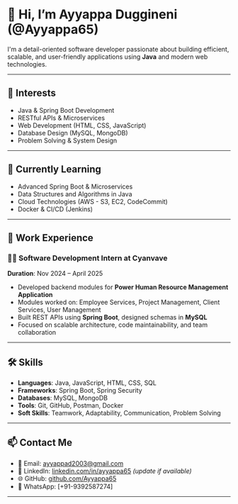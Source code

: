 # 👋 Hi, I’m Ayyappa Duggineni (@Ayyappa65)

I'm a detail-oriented software developer passionate about building efficient, scalable, and user-friendly applications using **Java** and modern web technologies.

---

## 👀 Interests

- Java & Spring Boot Development  
- RESTful APIs & Microservices  
- Web Development (HTML, CSS, JavaScript)  
- Database Design (MySQL, MongoDB)  
- Problem Solving & System Design

---

## 🌱 Currently Learning

- Advanced Spring Boot & Microservices  
- Data Structures and Algorithms in Java  
- Cloud Technologies (AWS - S3, EC2, CodeCommit)  
- Docker & CI/CD (Jenkins)

---

## 💼 Work Experience

### 🧑‍💻 Software Development Intern at Cyanvave  
**Duration**: Nov 2024 – April 2025 
- Developed backend modules for **Power Human Resource Management Application**  
- Modules worked on: Employee Services, Project Management, Client Services, User Management  
- Built REST APIs using **Spring Boot**, designed schemas in **MySQL**  
- Focused on scalable architecture, code maintainability, and team collaboration

---

## 🛠️ Skills

- **Languages**: Java, JavaScript, HTML, CSS, SQL  
- **Frameworks**: Spring Boot, Spring Security  
- **Databases**: MySQL, MongoDB  
- **Tools**: Git, GitHub, Postman, Docker  
- **Soft Skills**: Teamwork, Adaptability, Communication, Problem Solving  

---

## 📫 Contact Me

- 📧 Email: ayyappad2003@gmail.com  
- 💼 LinkedIn: [linkedin.com/in/ayyappa65](https://linkedin.com/in/ayyappa65) *(update if available)*  
- 🌐 GitHub: [github.com/Ayyappa65](https://github.com/Ayyappa65)  
- 📱 WhatsApp: [+91-9392587274]

---

<!---
Ayyappa65/Ayyappa65 is a ✨ special ✨ repository because its `README.md` (this file) appears on your GitHub profile.
You can click the Preview link to take a look at your changes.
--->

